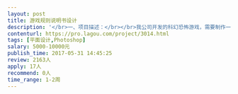 ```yaml
---                
layout: post       
title: 游戏规则说明书设计           
description: '</br>一、项目描述：</br></br>我公司开发的科幻恐怖游戏，需要制作一本游戏规则书，大约30页左右。</br></br>二、主要功能点：</br></br>1.文本排版</br>2.规则解释配图</br></br>三、可参考产品：</br></br>http://resources.cmon.com/GreenHordeRB_WIP.pdf</br>'     
contenturl: https://pro.lagou.com/project/3014.html      
tags: [平面设计,Photoshop]            
salary: 5000-10000元          
publish_time: 2017-05-31 14:45:25         
review: 2163人                   
apply: 17人                   
recommend: 0人                   
time_range: 1-2周              
---                 
```


